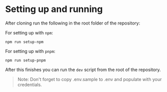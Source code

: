 # Setting up and running

After cloning run the following in the root folder of the repository:

For setting up with `npm`:
```
npm run setup-npm
```

For setting up with `pnpm`:
```
npm run setup-pnpm
```

After this finishes you can run the `dev` script from the root of the repository.

> Note: Don't forget to copy .env.sample to .env and populate with your credentials.